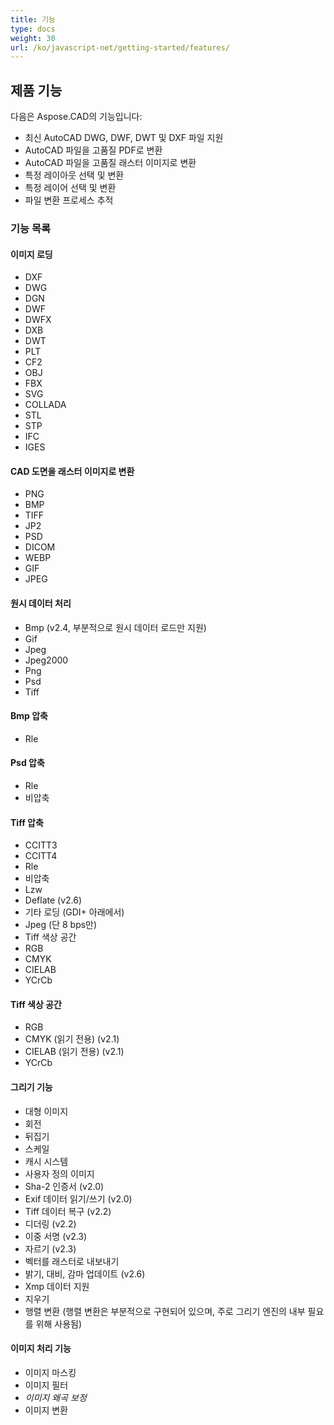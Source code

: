 ```yaml
---
title: 기능
type: docs
weight: 30
url: /ko/javascript-net/getting-started/features/
---
```


## **제품 기능**
다음은 Aspose.CAD의 기능입니다:

- 최신 AutoCAD DWG, DWF, DWT 및 DXF 파일 지원
- AutoCAD 파일을 고품질 PDF로 변환
- AutoCAD 파일을 고품질 래스터 이미지로 변환
- 특정 레이아웃 선택 및 변환
- 특정 레이어 선택 및 변환
- 파일 변환 프로세스 추적

### **기능 목록**
#### **이미지 로딩**
- DXF
- DWG
- DGN
- DWF
- DWFX
- DXB
- DWT
- PLT
- CF2
- OBJ
- FBX
- SVG
- COLLADA
- STL
- STP
- IFC
- IGES

#### **CAD 도면을 래스터 이미지로 변환**
- PNG
- BMP
- TIFF
- JP2
- PSD
- DICOM
- WEBP
- GIF
- JPEG

#### **원시 데이터 처리**
- Bmp (v2.4, 부분적으로 원시 데이터 로드만 지원)
- Gif
- Jpeg
- Jpeg2000
- Png
- Psd
- Tiff

#### **Bmp 압축**
- Rle

#### **Psd 압축**
- Rle
- 비압축

#### **Tiff 압축**
- CCITT3
- CCITT4
- Rle
- 비압축
- Lzw
- Deflate (v2.6)
- 기타 로딩 (GDI+ 아래에서)
- Jpeg (단 8 bps만)
- Tiff 색상 공간
- RGB
- CMYK
- CIELAB
- YCrCb

#### **Tiff 색상 공간**
- RGB
- CMYK (읽기 전용) (v2.1)
- CIELAB (읽기 전용) (v2.1)
- YCrCb

#### **그리기 기능**
- 대형 이미지
- 회전
- 뒤집기
- 스케일
- 캐시 시스템
- 사용자 정의 이미지
- Sha-2 인증서 (v2.0)
- Exif 데이터 읽기/쓰기 (v2.0)
- Tiff 데이터 복구 (v2.2)
- 디더링 (v2.2)
- 이중 서명 (v2.3)
- 자르기 (v2.3)
- 벡터를 래스터로 내보내기
- 밝기, 대비, 감마 업데이트 (v2.6)
- Xmp 데이터 지원
- 지우기
- 행렬 변환 (행렬 변환은 부분적으로 구현되어 있으며, 주로 그리기 엔진의 내부 필요를 위해 사용됨)

#### **이미지 처리 기능**
- 이미지 마스킹
- 이미지 필터
- *이미지 왜곡 보정*
- 이미지 변환
